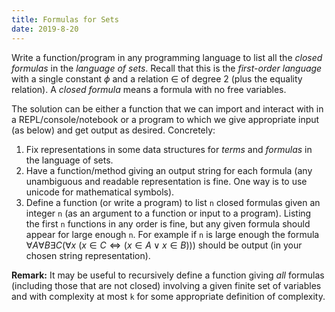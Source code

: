 ```yaml
---
title: Formulas for Sets
date: 2019-8-20
---
```


Write a function/program in any programming language to list all the _closed formulas_ in the _language of sets_. Recall that this is the _first-order language_ with a single constant $\phi$ and a relation $\in$ of degree $2$ (plus the equality relation). A _closed formula_ means a formula with no free variables.

The solution can be either a function that we can import and interact with in a REPL/console/notebook or a program to which we give appropriate input (as below) and get output as desired. Concretely:

1. Fix representations in some data structures for _terms_ and _formulas_ in the language of sets.
2. Have a function/method giving an output string for each formula (any unambiguous and readable representation is fine. One way is to use unicode for mathematical symbols).
3. Define a function (or write a program) to list `n` closed formulas given an integer `n` (as an argument to a function or input to a program). Listing the first `n` functions in any order is fine, but any given formula should appear for large enough `n`. For example if `n` is large enough  the formula $\forall A \forall B\exists C(\forall x\ (x\in C \iff (x\in A \lor x\in B )))$ should be output (in your chosen string representation).

__Remark:__ It may be useful to recursively define a function giving _all_ formulas (including those that are not closed) involving a given finite set of variables and with complexity at most `k` for some appropriate definition of complexity.
